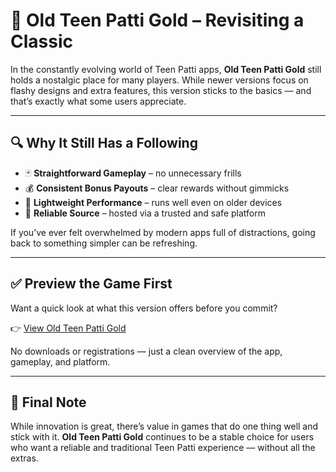 # 🎴 Old Teen Patti Gold – Revisiting a Classic

In the constantly evolving world of Teen Patti apps, **Old Teen Patti Gold** still holds a nostalgic place for many players. While newer versions focus on flashy designs and extra features, this version sticks to the basics — and that’s exactly what some users appreciate.

---

## 🔍 Why It Still Has a Following

- 🃏 **Straightforward Gameplay** – no unnecessary frills  
- 💰 **Consistent Bonus Payouts** – clear rewards without gimmicks  
- 📱 **Lightweight Performance** – runs well even on older devices  
- 🔐 **Reliable Source** – hosted via a trusted and safe platform  

If you’ve ever felt overwhelmed by modern apps full of distractions, going back to something simpler can be refreshing.

---

## ✅ Preview the Game First

Want a quick look at what this version offers before you commit?

👉 [View Old Teen Patti Gold](https://www.explorerslots.com/preview.html?slug=Old-Teen-Patti-Gold)

No downloads or registrations — just a clean overview of the app, gameplay, and platform.

---

## 📌 Final Note

While innovation is great, there’s value in games that do one thing well and stick with it. **Old Teen Patti Gold** continues to be a stable choice for users who want a reliable and traditional Teen Patti experience — without all the extras.

